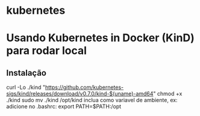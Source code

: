 # kubernetes

# Usando Kubernetes in Docker (KinD) para rodar local
## Instalação
curl -Lo ./kind "https://github.com/kubernetes-sigs/kind/releases/download/v0.7.0/kind-$(uname)-amd64"
chmod +x ./kind
sudo mv ./kind /opt/kind
inclua como variavel de ambiente,
ex: adicione no .bashrc: export PATH=$PATH:/opt